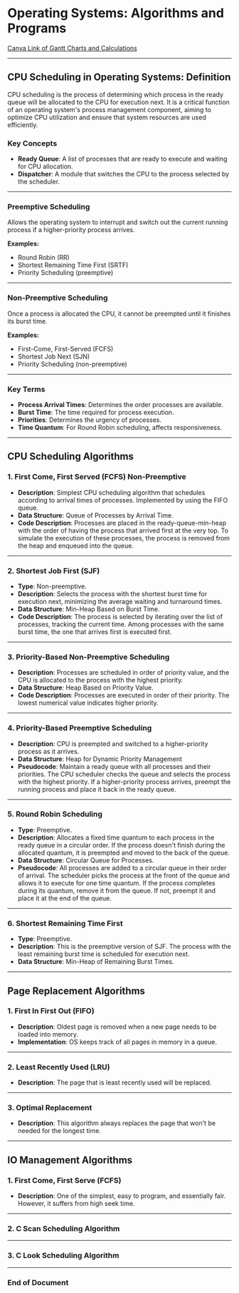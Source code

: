 # Operating Systems: Algorithms and Programs

[Canva Link of Gantt Charts and Calculations](https://www.canva.com/design/DAGX-djUifE/j6fBPbmWF-SQ_KMRbTBLBA/edit?utm_content=DAGX-djUifE&utm_campaign=designshare&utm_medium=link2&utm_source=sharebutton)

---

## CPU Scheduling in Operating Systems: Definition

CPU scheduling is the process of determining which process in the ready queue will be allocated to the CPU for execution next. It is a critical function of an operating system's process management component, aiming to optimize CPU utilization and ensure that system resources are used efficiently.

### **Key Concepts**

- **Ready Queue**: A list of processes that are ready to execute and waiting for CPU allocation.
- **Dispatcher**: A module that switches the CPU to the process selected by the scheduler.

---

### Preemptive Scheduling
Allows the operating system to interrupt and switch out the current running process if a higher-priority process arrives.

**Examples:**
- Round Robin (RR)
- Shortest Remaining Time First (SRTF)
- Priority Scheduling (preemptive)

---

### Non-Preemptive Scheduling
Once a process is allocated the CPU, it cannot be preempted until it finishes its burst time.

**Examples:**
- First-Come, First-Served (FCFS)
- Shortest Job Next (SJN)
- Priority Scheduling (non-preemptive)

---

### Key Terms
- **Process Arrival Times**: Determines the order processes are available.
- **Burst Time**: The time required for process execution.
- **Priorities**: Determines the urgency of processes.
- **Time Quantum**: For Round Robin scheduling, affects responsiveness.

---

## CPU Scheduling Algorithms

### **1. First Come, First Served (FCFS) Non-Preemptive**
- **Description**: Simplest CPU scheduling algorithm that schedules according to arrival times of processes. Implemented by using the FIFO queue.
- **Data Structure**: Queue of Processes by Arrival Time.
- **Code Description**: Processes are placed in the ready-queue-min-heap with the order of having the process that arrived first at the very top. To simulate the execution of these processes, the process is removed from the heap and enqueued into the queue.

---

### **2. Shortest Job First (SJF)**
- **Type**: Non-preemptive.
- **Description**: Selects the process with the shortest burst time for execution next, minimizing the average waiting and turnaround times.
- **Data Structure**: Min-Heap Based on Burst Time.
- **Code Description**: The process is selected by iterating over the list of processes, tracking the current time. Among processes with the same burst time, the one that arrives first is executed first.

---

### **3. Priority-Based Non-Preemptive Scheduling**
- **Description**: Processes are scheduled in order of priority value, and the CPU is allocated to the process with the highest priority.
- **Data Structure**: Heap Based on Priority Value.
- **Code Description**: Processes are executed in order of their priority. The lowest numerical value indicates higher priority.

---

### **4. Priority-Based Preemptive Scheduling**
- **Description**: CPU is preempted and switched to a higher-priority process as it arrives.
- **Data Structure**: Heap for Dynamic Priority Management
- **Pseudocode**: Maintain a ready queue with all processes and their priorities. The CPU scheduler checks the queue and selects the process with the highest priority. If a higher-priority process arrives, preempt the running process and place it back in the ready queue.

---

### **5. Round Robin Scheduling**
- **Type**: Preemptive.
- **Description**: Allocates a fixed time quantum to each process in the ready queue in a circular order. If the process doesn't finish during the allocated quantum, it is preempted and moved to the back of the queue.
- **Data Structure**: Circular Queue for Processes.
- **Pseudocode**: All processes are added to a circular queue in their order of arrival. The scheduler picks the process at the front of the queue and allows it to execute for one time quantum. If the process completes during its quantum, remove it from the queue. If not, preempt it and place it at the end of the queue.

---

### **6. Shortest Remaining Time First**
- **Type**: Preemptive.
- **Description**: This is the preemptive version of SJF. The process with the least remaining burst time is scheduled for execution next.
- **Data Structure**: Min-Heap of Remaining Burst Times.

---

## Page Replacement Algorithms

### **1. First In First Out (FIFO)**
- **Description**: Oldest page is removed when a new page needs to be loaded into memory.
- **Implementation**: OS keeps track of all pages in memory in a queue.

---

### **2. Least Recently Used (LRU)**
- **Description**: The page that is least recently used will be replaced.

---

### **3. Optimal Replacement**
- **Description**: This algorithm always replaces the page that won't be needed for the longest time.

---

## IO Management Algorithms

### **1. First Come, First Serve (FCFS)**
- **Description**: One of the simplest, easy to program, and essentially fair. However, it suffers from high seek time.

---

### **2. C Scan Scheduling Algorithm**

---

### **3. C Look Scheduling Algorithm**

---

### End of Document
